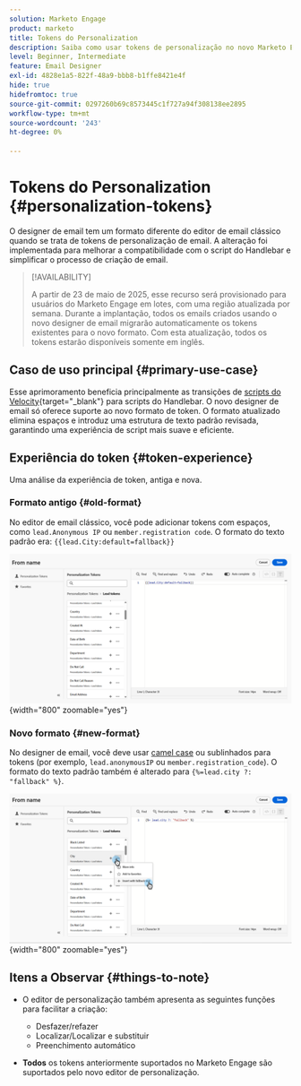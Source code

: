 ```yaml
---
solution: Marketo Engage
product: marketo
title: Tokens do Personalization
description: Saiba como usar tokens de personalização no novo Marketo Engage Email Designer
level: Beginner, Intermediate
feature: Email Designer
exl-id: 4828e1a5-822f-48a9-bbb8-b1ffe8421e4f
hide: true
hidefromtoc: true
source-git-commit: 0297260b69c8573445c1f727a94f308138ee2895
workflow-type: tm+mt
source-wordcount: '243'
ht-degree: 0%

---
```


# Tokens do Personalization {#personalization-tokens}

O designer de email tem um formato diferente do editor de email clássico quando se trata de tokens de personalização de email. A alteração foi implementada para melhorar a compatibilidade com o script do Handlebar e simplificar o processo de criação de email.

>[!AVAILABILITY]
>
>A partir de 23 de maio de 2025, esse recurso será provisionado para usuários do Marketo Engage em lotes, com uma região atualizada por semana. Durante a implantação, todos os emails criados usando o novo designer de email migrarão automaticamente os tokens existentes para o novo formato. Com esta atualização, todos os tokens estarão disponíveis somente em inglês.

## Caso de uso principal {#primary-use-case}

Esse aprimoramento beneficia principalmente as transições de [scripts do Velocity](https://experienceleague.adobe.com/en/docs/marketo-developer/marketo/email-scripting){target="_blank"} para scripts do Handlebar. O novo designer de email só oferece suporte ao novo formato de token. O formato atualizado elimina espaços e introduz uma estrutura de texto padrão revisada, garantindo uma experiência de script mais suave e eficiente.

## Experiência do token {#token-experience}

Uma análise da experiência de token, antiga e nova.

### Formato antigo {#old-format}

No editor de email clássico, você pode adicionar tokens com espaços, como `lead.Anonymous IP` ou `member.registration code`. O formato do texto padrão era: `{{lead.City:default=fallback}}`

![](assets/personalization-tokens-1.png){width="800" zoomable="yes"}

### Novo formato {#new-format}

No designer de email, você deve usar [camel case](https://developer.mozilla.org/en-US/docs/Glossary/Camel_case) ou sublinhados para tokens (por exemplo, `lead.anonymousIP` ou `member.registration_code`). O formato do texto padrão também é alterado para `{%=lead.city ?: "fallback" %}`.

![](assets/personalization-tokens-2.png){width="800" zoomable="yes"}

## Itens a Observar {#things-to-note}

* O editor de personalização também apresenta as seguintes funções para facilitar a criação:

   * Desfazer/refazer
   * Localizar/Localizar e substituir
   * Preenchimento automático

* **Todos** os tokens anteriormente suportados no Marketo Engage são suportados pelo novo editor de personalização.
